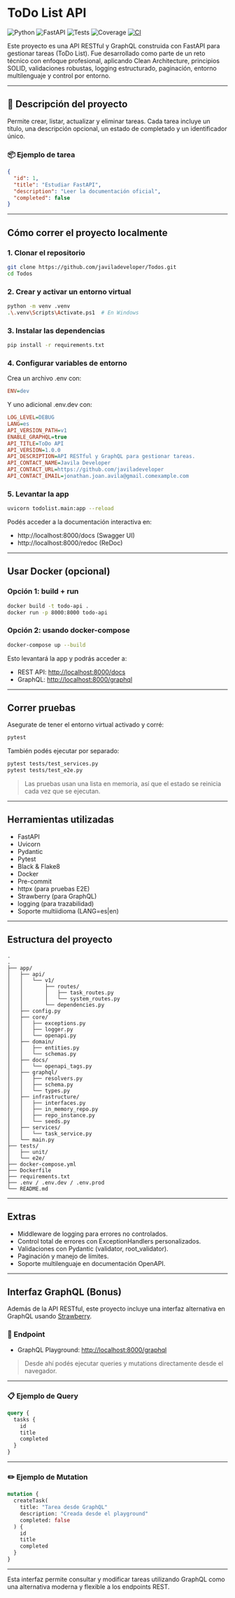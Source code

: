 # ToDo List API

![Python](https://img.shields.io/badge/python-3.10%2B-blue)
![FastAPI](https://img.shields.io/badge/FastAPI-🚀-green)
![Tests](https://img.shields.io/badge/tests-passing-brightgreen)
![Coverage](https://img.shields.io/badge/coverage-90%25-brightgreen)
[![CI](https://github.com/javiladeveloper/Todos/actions/workflows/ci.yml/badge.svg)](https://github.com/javiladeveloper/Todos/actions/workflows/ci.yml)


Este proyecto es una API RESTful y GraphQL construida con FastAPI para gestionar tareas (ToDo List). Fue desarrollado como parte de un reto técnico con enfoque profesional, aplicando Clean Architecture, principios SOLID, validaciones robustas, logging estructurado, paginación, entorno multilenguaje y control por entorno.

---

## 🧩 Descripción del proyecto

Permite crear, listar, actualizar y eliminar tareas. Cada tarea incluye un título, una descripción opcional, un estado de completado y un identificador único.

### 📦 Ejemplo de tarea

```json
{
  "id": 1,
  "title": "Estudiar FastAPI",
  "description": "Leer la documentación oficial",
  "completed": false
}

```

---

## Cómo correr el proyecto localmente

### 1. Clonar el repositorio

```bash
git clone https://github.com/javiladeveloper/Todos.git
cd Todos 
```

### 2. Crear y activar un entorno virtual

```bash
python -m venv .venv
.\.venv\Scripts\Activate.ps1  # En Windows
```

### 3. Instalar las dependencias

```bash
pip install -r requirements.txt
```
### 4. Configurar variables de entorno
Crea un archivo .env con:
```ini
ENV=dev
```
Y uno adicional .env.dev con:
```ini
LOG_LEVEL=DEBUG
LANG=es
API_VERSION_PATH=v1
ENABLE_GRAPHQL=true
API_TITLE=ToDo API
API_VERSION=1.0.0
API_DESCRIPTION=API RESTful y GraphQL para gestionar tareas.
API_CONTACT_NAME=Javila Developer
API_CONTACT_URL=https://github.com/javiladeveloper
API_CONTACT_EMAIL=jonathan.joan.avila@gmail.comexample.com

```

### 5. Levantar la app

```bash
uvicorn todolist.main:app --reload
```

Podés acceder a la documentación interactiva en:

- http://localhost:8000/docs (Swagger UI)
- http://localhost:8000/redoc (ReDoc)

---

## Usar Docker (opcional)

### Opción 1: build + run

```bash
docker build -t todo-api .
docker run -p 8000:8000 todo-api
```

### Opción 2: usando docker-compose

```bash
docker-compose up --build
```

Esto levantará la app y podrás acceder a:

- REST API: [http://localhost:8000/docs](http://localhost:8000/docs)
- GraphQL: [http://localhost:8000/graphql](http://localhost:8000/graphql)

---

## Correr pruebas

Asegurate de tener el entorno virtual activado y corré:

```bash
pytest
```

También podés ejecutar por separado:

```bash
pytest tests/test_services.py 
pytest tests/test_e2e.py  
```

> Las pruebas usan una lista en memoria, así que el estado se reinicia cada vez que se ejecutan.

---

## Herramientas utilizadas

- FastAPI
- Uvicorn
- Pydantic
- Pytest
- Black & Flake8
- Docker
- Pre-commit
- httpx (para pruebas E2E)
- Strawberry (para GraphQL)
- logging (para trazabilidad)
- Soporte multiidioma (LANG=es|en)

---

## Estructura del proyecto

```
.
.
├── app/
│   ├── api/
│   │   └── v1/
│   │       ├── routes/
│   │       │   ├── task_routes.py
│   │       │   └── system_routes.py
│   │       └── dependencies.py
│   ├── config.py
│   ├── core/
│   │   ├── exceptions.py
│   │   ├── logger.py
│   │   └── openapi.py
│   ├── domain/
│   │   ├── entities.py
│   │   └── schemas.py
│   ├── docs/
│   │   └── openapi_tags.py
│   ├── graphql/
│   │   ├── resolvers.py
│   │   ├── schema.py
│   │   └── types.py
│   ├── infrastructure/
│   │   ├── interfaces.py
│   │   ├── in_memory_repo.py
│   │   ├── repo_instance.py
│   │   └── seeds.py
│   ├── services/
│   │   └── task_service.py
│   └── main.py
├── tests/
│   ├── unit/
│   └── e2e/
├── docker-compose.yml
├── Dockerfile
├── requirements.txt
├── .env / .env.dev / .env.prod
└── README.md
```

---

## Extras

- Middleware de logging para errores no controlados.
- Control total de errores con ExceptionHandlers personalizados.
- Validaciones con Pydantic (validator, root_validator).
- Paginación y manejo de límites.
- Soporte multilenguaje en documentación OpenAPI.

---

## Interfaz GraphQL (Bonus)

Además de la API RESTful, este proyecto incluye una interfaz alternativa en GraphQL usando [Strawberry](https://strawberry.rocks/).

### 📌 Endpoint

- GraphQL Playground: [http://localhost:8000/graphql](http://localhost:8000/graphql)

> Desde ahí podés ejecutar queries y mutations directamente desde el navegador.

---

### 📋 Ejemplo de Query

```graphql
query {
  tasks {
    id
    title
    completed
  }
}
```

---

### ✏️ Ejemplo de Mutation

```graphql
mutation {
  createTask(
    title: "Tarea desde GraphQL"
    description: "Creada desde el playground"
    completed: false
  ) {
    id
    title
    completed
  }
}
```

---

Esta interfaz permite consultar y modificar tareas utilizando GraphQL como una alternativa moderna y flexible a los endpoints REST.

